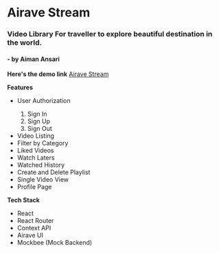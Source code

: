 <h1>Airave Stream</h1>
<h3>Video Library For traveller to explore beautiful destination in the world.
<h4>- by Aiman Ansari</h4>

<b>Here's the demo link</b>
<a href="https://airave-stream.netlify.app/">Airave Stream</a>

<b>Features</b>

<ul>
<li>User Authorization</li>
<ol>
<li>Sign In</li>
<li>Sign Up</li>
<li>Sign Out</li>
</ol>
<li>Video Listing</li>
<li>Filter by Category</li>
<li>Liked Videos</li>
<li>Watch Laters</li>
<li>Watched History</li>
<li>Create and Delete Playlist</li>
<li>Single Video View</li>
<li>Profile Page</li>
</ul>

<b>Tech Stack</b>

<ul>
<li>React</li>
<li>React Router</li>
<li>Context API</li>
<li>Airave UI</li>
<li>Mockbee (Mock Backend)</li>
